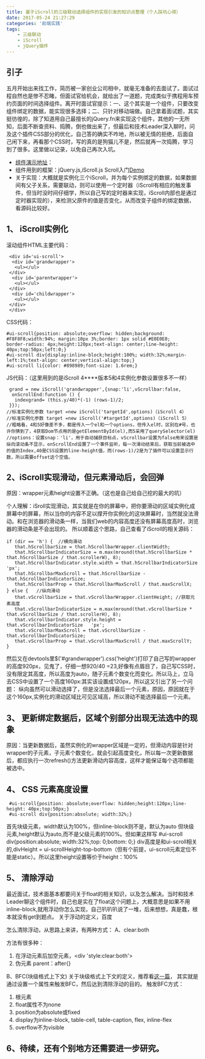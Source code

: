 ```yaml
---
title: 基于iScroll的三级联动选择组件的实现引发的知识点整理（个人踩坑心得）
date: 2017-05-24 21:27:29
categories: '前端实践'
tags:
    - 三级联动
    - iScroll
    - jQuery插件
---
```

## 引子 ##
五月开始出来找工作，简历被一家创业公司相中，就毫无准备的去面试了。面试过程自然也是惨不忍睹，但面试官给机会，就给出了一道题，完成类似于携程用车预约页面的时间选择组件。离开时面试官提示：一、这个其实是一个组件，只要改变组件绑定的数据，能实现很多选择；二、只针对移动端做。自己拿着面试题，其实挺彷徨的，除了知道用自己最擅长的jQuery.fn来实现这个组件，其他的一无所知，后面不断查资料、捣腾，倒也做出来了，但最后和技术Leader深入聊时，问及这个插件CSS部分的优化，自己答的确实不咋地，所以被无情的拒绝，后面自己闲下来，再看那个CSS时，写的真的是狗猫儿不是，然后就再一次捣腾，学习到了很多。这里做以记录，以免自己再次入坑。

 - [组件演示地址][1]：
 - 组件用到的框架：jQuery.js,iScroll.js Scroll入门[Demo][2]
 - 关于实现：大概就是实例化三个iScroll，并为每个实例绑定的数据，如果数据间有父子关系，需要联动，则可以使用一个定时器（iScroll有相应的触发事件，但当时没时间仔细学，所以自己写的定时器来实现，iScroll内部也是通过定时器实现的），来检测父原件的值是否变化，从而改变子组件的绑定数据，看源码比较好。

## 1、	iScroll实例化 ##
滚动组件HTML主要代码：

     <div id='ui-scroll'>
      <div id='grandwrapper'>
       <ul></ul>
     </div>
      <div id='parentwrapper'>
       <ul></ul>
     </div>
      <div id='childwrapper'>
       <ul></ul>
     </div>
     </div>

CSS代码：

    #ui-scroll{position: absolute;overflow: hidden;background: #F8F8F8;width:94%; margin:10px 3%;border: 1px solid #E0E0E0;
    border-radius: 4px;height:120px;text-align: center;line-height: 40px;top:50px;left:0;}
    #ui-scroll div{display:inline-block;height:100%; width:32%;margin-left:1%;text-align: center;vertical-align:top;}
    #ui-scroll li{color: #898989;font-size: 1.6rem;}

JS代码：（这里用到的是iScroll 4****版本5和4实例化参数设置很多不一样）

     grand = new iScroll('grandwrapper',{snap:'li',vScrollbar:false,
      onScrollEnd:function () {
       indexgrand= (this.y/40)*(-1) (rows-1)/2;
     }});
    //标准实例化参数 target =new iScroll('targetId',options)（iScroll 4）
    //标准实例化参数 target =new iScroll('#targetId',options)（iScroll 5）
    //粗略看，4和5好像差不多，都是传入一个el和一个options，但传入el时，区别在#号，也许你猜到了，4获取Dom节点用的是getElementById(el),而5采用了querySelector(el)
    //options：设置snap：'li'，用于自动捕获目标点，vScrollbar设置为false用来设置是纵向滚动条不显示，onScrollEnd设置了一个事件监听，每一次滑动结束后，获取当前被选中的值的Index,40是CSS设置的line-height值，而(rows-1)/2是为了插件可以设置显示行数，所以需要offset这个空值。
## 2、iScroll实现滑动，但元素滑动后，会回弹 ##
原因：wrapper元素height设置不正确。（这也是自己给自己挖的最大的坑）

个人理解：iSroll实现滑动，其实就是在你的屏幕中，把你要滑动的区域实例化成屏幕中的屏幕，所以当你的内容不足以撑开你实例化的这块屏幕时，当然就没法滑动。和在浏览器的滑动条一样，当我们web的内容高度还没有屏幕高度高时，浏览器的滑动条是不会出现的。
所以顺着这个思路，自己查看了iScroll的相关源码：

    if (dir == 'h') {  //横向滑动
       that.hScrollbarSize = that.hScrollbarWrapper.clientWidth;
       that.hScrollbarIndicatorSize = m.max(mround(that.hScrollbarSize * that.hScrollbarSize / that.scrollerW), 8);
       that.hScrollbarIndicator.style.width = that.hScrollbarIndicatorSize   'px';
       that.hScrollbarMaxScroll = that.hScrollbarSize - that.hScrollbarIndicatorSize;
       that.hScrollbarProp = that.hScrollbarMaxScroll / that.maxScrollX;
    } else {   //纵向滑动
       that.vScrollbarSize = that.vScrollbarWrapper.clientHeight; //获取元素高度
       that.vScrollbarIndicatorSize = m.max(mround(that.vScrollbarSize * that.vScrollbarSize / that.scrollerH), 8);
       that.vScrollbarIndicator.style.height = that.vScrollbarIndicatorSize   'px';
       that.vScrollbarMaxScroll = that.vScrollbarSize - that.vScrollbarIndicatorSize;
       that.vScrollbarProp = that.vScrollbarMaxScroll / that.maxScrollY;
    }

然后又在devtools里$('#grandwrapper').css('height')打印了自己写的wrapper的高度920px，见鬼了，仔细一想920/40 =23,好像有点眉目了，自己写CSS时，没有限定其高度，所以高度为auto，随子元素个数变化而变化。所以马上，立马去CSS中设置了一个高度160px:其实该设置成120px，所以这又引出了另一个问题：
纵向虽然可以滑动选择了，但是没法选择最后一个元素，原因，原因就在于这个160px,实例化的滑动区域比可见区域高，所以滑动不能选择最后一个元素。
## 3、	更新绑定数据后，区域个别部分出现无法选中的现象 ##

原因：当更新数据后，虽然实例化的wrapper区域是一定的，但滑动内容是针对wrapper的子元素，子元素个数变化，就会引起高度变化，所以每一次更新数据后，都应执行一次refresh()方法更新滑动内容高度，这样才能保证每个选项都能被选中。
## 4、	CSS 元素高度设置 ##

     #ui-scroll{position: absolute;overflow: hidden;height:120px;line-height: 40px;top:50px;}
     #ui-scroll div{position:absolute; width:32%;}
首先块级元素，width默认为100%，但inline-block则不是，默认为auto
但块级元素,height默认为auto,而不是父级元素的100%。但如果这样写
    #ui-scroll div{position:absolute; width:32%;top: 0;bottom: 0;}
div高度是和ui-scroll相关的,divHeight = ui-scrollHeight-top-bottom（但有个前提，ui-scroll元素定位不能是static）。所以这里height设置等价于height：100%
## 5、	清除浮动 ##
最近面试，技术面基本都要问关于float的相关知识，以及怎么解决。当时和技术Leader聊这个组件时，自己也是实在了float这个问题上，大概意思是如果不用inline-block,就用浮动你怎么实现，自己叭叭叭说了一堆，后来想想，真是蠢，根本就没有get到题点。
关于浮动的定义，百度

怎么清除浮动，从思路上来讲，有两种方式：
A、clear:both

方法有很多种：

1. 在浮动元素后加空元素，<div 'style:clear:both'></div>
1. 伪元素 parent：after{}

B、BFC(块级格式上下文)
关于块级格式上下文的定义，推荐看[这一篇][3]，
其实就是通过设置一个属性来触发BFC，然后达到清除浮动的目的。
触发BFC方式：
1. 根元素
1. float属性不为none
1. position为absolute或fixed
1. display为inline-block, table-cell, table-caption, flex, inline-flex
1. overflow不为visible

## 6、待续，还有个别地方还需要进一步研究。 ##
[1]:https://closertb.github.io/Denzel/selectScroll/date.html
[2]:http://iscrolljs.com/
[3]:http://www.cnblogs.com/lhb25/p/inside-block-formatting-ontext.html